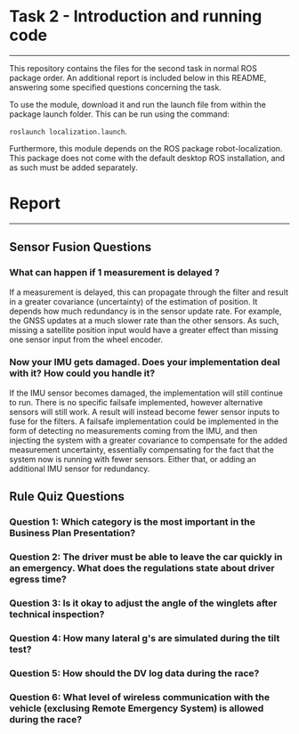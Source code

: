 # Task 2 - Introduction and running code
----------------------
This repository contains the files for the second task in normal ROS package order. An additional report is included below in this README, answering some specified questions concerning the task.

To use the module, download it and run the launch file from within the package launch folder. This can be run using the command:

`roslaunch localization.launch`.

Furthermore, this module depends on the ROS package robot-localization. This package does not come with the default desktop ROS installation, and as such must be added separately. 

# Report
-----------------------
## Sensor Fusion Questions
### What can happen if 1 measurement is delayed ?

If a measurement is delayed, this can propagate through the filter and result in a greater covariance (uncertainty) of the estimation of position. It depends how much redundancy is in the sensor update rate. For example, the GNSS updates at a much slower rate than the other sensors. As such, missing a satellite position input would have a greater effect than missing one sensor input from the wheel encoder.

### Now your IMU gets damaged. Does your implementation deal with it? How could you handle it?

If the IMU sensor becomes damaged, the implementation will still continue to run. There is no specific failsafe implemented, however alternative sensors will still work. A result will instead become fewer sensor inputs to fuse for the filters. A failsafe implementation could be implemented in the form of detecting no measurements coming from the IMU, and then injecting the system with a greater covariance to compensate for the added measurement uncertainty, essentially compensating for the fact that the system now is running with fewer sensors. Either that, or adding an additional IMU sensor for redundancy.

## Rule Quiz Questions
### Question 1: Which category is the most important in the Business Plan Presentation?

### Question 2: The driver must be able to leave the car quickly in an emergency. What does the regulations state about driver egress time?

### Question 3: Is it okay to adjust the angle of the winglets after technical inspection?

### Question 4: How many lateral g's are simulated during the tilt test?

### Question 5: How should the DV log data during the race?

### Question 6: What level of wireless communication with the vehicle (exclusing Remote Emergency System) is allowed during the race?
